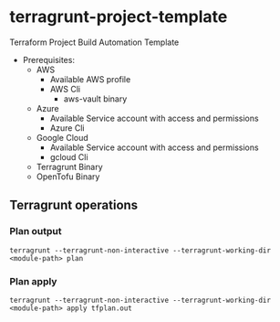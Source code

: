 # terragrunt-project-template
Terraform Project Build Automation Template
* Prerequisites:
  * AWS
    * Available AWS profile
    * AWS Cli
      * aws-vault binary
  * Azure
    * Available Service account with access and permissions
    * Azure Cli
  * Google Cloud
    * Available Service account with access and permissions
    * gcloud Cli
  * Terragrunt Binary
  * OpenTofu Binary
## Terragrunt operations
### Plan output
```shell
terragrunt --terragrunt-non-interactive --terragrunt-working-dir <module-path> plan
```

### Plan apply
```shell
terragrunt --terragrunt-non-interactive --terragrunt-working-dir <module-path> apply tfplan.out
```

